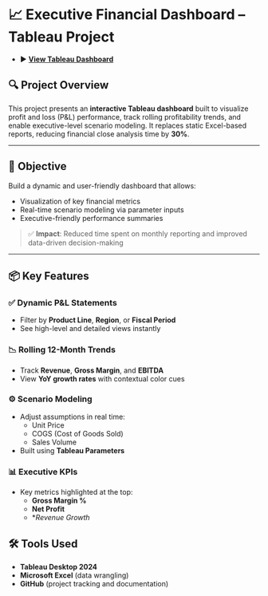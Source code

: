 # 📈 Executive Financial Dashboard – Tableau Project

- ▶️ **[View Tableau Dashboard](https://public.tableau.com/)**  

## 🔍 Project Overview

This project presents an **interactive Tableau dashboard** built to visualize profit and loss (P&L) performance, track rolling profitability trends, and enable executive-level scenario modeling. It replaces static Excel-based reports, reducing financial close analysis time by **30%**.

---

## 🎯 Objective

Build a dynamic and user-friendly dashboard that allows:

- Visualization of key financial metrics
- Real-time scenario modeling via parameter inputs
- Executive-friendly performance summaries

> ✅ **Impact**: Reduced time spent on monthly reporting and improved data-driven decision-making

---

## 📦 Key Features

### ✅ Dynamic P&L Statements
- Filter by **Product Line**, **Region**, or **Fiscal Period**
- See high-level and detailed views instantly

### 📉 Rolling 12-Month Trends
- Track **Revenue**, **Gross Margin**, and **EBITDA**
- View **YoY growth rates** with contextual color cues

### ⚙️ Scenario Modeling
- Adjust assumptions in real time:
  - Unit Price
  - COGS (Cost of Goods Sold)
  - Sales Volume
- Built using **Tableau Parameters**

### 📊 Executive KPIs
- Key metrics highlighted at the top:
  - **Gross Margin %**
  - **Net Profit**
  - **Revenue Growth*

## 🛠️ Tools Used

- **Tableau Desktop 2024**
- **Microsoft Excel** (data wrangling)
- **GitHub** (project tracking and documentation)